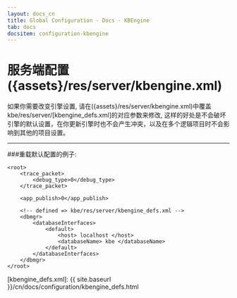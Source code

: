 ```yaml
---
layout: docs_cn
title: Global Configuration · Docs · KBEngine
tab: docs
docsitem: configuration-kbengine
---
```


服务端配置({assets}/res/server/kbengine.xml)
===================

如果你需要改变引擎设置, 请在({assets}/res/server/kbengine.xml)中覆盖kbe/res/server/[kbengine_defs.xml]的对应参数来修改, 
这样的好处是不会破坏引擎的默认设置，在你更新引擎时也不会产生冲突，以及在多个逻辑项目时不会影响到其他的项目设置。


----------------------------------------
###重载默认配置的例子:

	<root>
		<trace_packet>
			<debug_type>0</debug_type>
		</trace_packet>
		
		<app_publish>0</app_publish>
		
		<!-- defined => kbe/res/server/kbengine_defs.xml -->
		<dbmgr>
			<databaseInterfaces>
				<default>
					<host> localhost </host>
					<databaseName> kbe </databaseName>
				</default>
			</databaseInterfaces>
		</dbmgr>
	</root>


[kbengine_defs.xml]: {{ site.baseurl }}/cn/docs/configuration/kbengine_defs.html